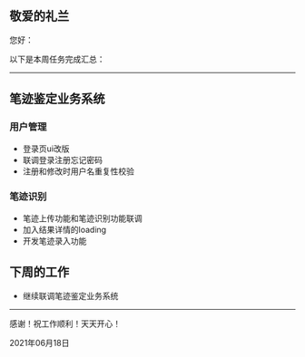 <!--
 * @Author: liusimin
 * @Date: 2021-06-18 13:02:36
 * @LastEditors: your name
 * @LastEditTime: 2021-06-18 17:00:34
 * @Description: file content
-->

## 敬爱的礼兰

您好：

以下是本周任务完成汇总：

---

## 笔迹鉴定业务系统

### 用户管理

- 登录页ui改版
- 联调登录注册忘记密码
- 注册和修改时用户名重复性校验

### 笔迹识别

- 笔迹上传功能和笔迹识别功能联调
- 加入结果详情的loading
- 开发笔迹录入功能

## 下周的工作

- 继续联调笔迹鉴定业务系统

---
感谢！祝工作顺利！天天开心！

2021年06月18日
